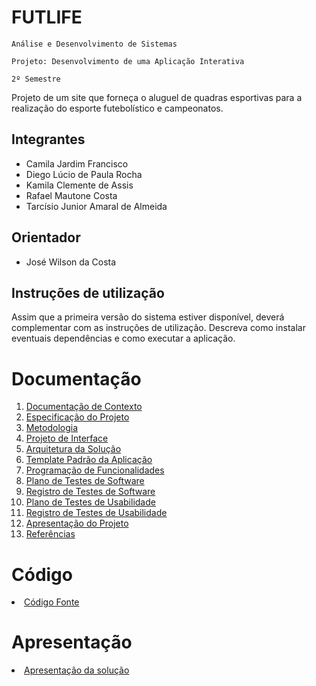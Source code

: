 # FUTLIFE

`Análise e Desenvolvimento de Sistemas`

`Projeto: Desenvolvimento de uma Aplicação Interativa`

`2º Semestre`

Projeto de um site que forneça o aluguel de quadras esportivas para a realização do esporte futebolístico e campeonatos.

## Integrantes

* Camila Jardim Francisco
* Diego Lúcio de Paula Rocha
* Kamila Clemente de Assis
* Rafael Mautone Costa
* Tarcísio Junior Amaral de Almeida

## Orientador

* José Wilson da Costa

## Instruções de utilização

Assim que a primeira versão do sistema estiver disponível, deverá complementar com as instruções de utilização. Descreva como instalar eventuais dependências e como executar a aplicação.

# Documentação

<ol>
<li><a href="docs/01-Documentação de Contexto.pdf"> Documentação de Contexto</a></li>
<li><a href="docs/02-Especificação do Projeto.pdf"> Especificação do Projeto</a></li>
<li><a href="docs/03-Metodologia.pdf"> Metodologia</a></li>
<li><a href="docs/04-Projeto de Interface.pdf"> Projeto de Interface</a></li>
<li><a href="docs/05-Arquitetura da Solução.pdf"> Arquitetura da Solução</a></li>
<li><a href="docs/06-Template Padrão da Aplicação.md"> Template Padrão da Aplicação</a></li>
<li><a href="docs/07-Programação de Funcionalidades.md"> Programação de Funcionalidades</a></li>
<li><a href="docs/08-Plano de Testes de Software.pdf"> Plano de Testes de Software</a></li>
<li><a href="docs/09-Registro de Testes de Software.pdf"> Registro de Testes de Software</a></li>
<li><a href="docs/10-Plano de Testes de Usabilidade.pdf"> Plano de Testes de Usabilidade</a></li>
<li><a href="docs/11-Registro de Testes de Usabilidade.pdf"> Registro de Testes de Usabilidade</a></li>
<li><a href="docs/12-Apresentação do Projeto.md"> Apresentação do Projeto</a></li>
<li><a href="docs/13-Referências.md"> Referências</a></li>
</ol>

# Código

<li><a href="src/README.md"> Código Fonte</a></li>

# Apresentação

<li><a href="presentation/README.md"> Apresentação da solução</a></li>

